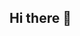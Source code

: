 ## Hi there 👋

<!--
**T0lling/T0lling** is a ✨ _special_ ✨ repository because its `README.md` (this file) appears on your GitHub profile.

Here are some ideas to get you started:

- 🔭 I’m currently working on high school curriculum.
- 🌱 I’m currently learning C++.
- 👯 I’m looking to collaborate on ...(maybe not at the moment)
- 🤔 I’m looking for help with ...(maybe not at the moment)
- 💬 Ask me about anything you want.
- 📫 How to reach me: 1649160665@qq.com
- 😄 Pronouns: /ˈtoʊlɪŋ/
- ⚡ Fun fact: (maybe not at the moment)
-->
